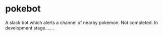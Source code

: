 # pokebot

A slack bot which alerts a channel of nearby pokemon. 
Not completed. In development stage....... 
